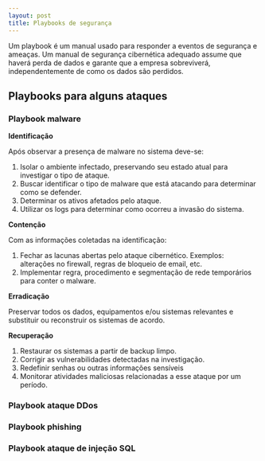 ```yaml
---
layout: post
title: Playbooks de segurança
---
```


Um playbook é um manual usado para responder a eventos de segurança e ameaças.
Um manual de segurança cibernética adequado assume que haverá perda de dados e garante que a empresa sobreviverá, independentemente de como os dados são perdidos. 

## Playbooks para alguns ataques

### Playbook malware

**Identificação**

Após observar a presença de malware no sistema deve-se:
1. Isolar o ambiente infectado, preservando seu estado atual para investigar o tipo de ataque.
2. Buscar identificar o tipo de malware que está atacando para determinar como se defender.
3. Determinar os ativos afetados pelo ataque.
4. Utilizar os logs para determinar como ocorreu a invasão do sistema.

**Contenção**

Com as informações coletadas na identificação:
1. Fechar as lacunas abertas pelo ataque cibernético. Exemplos: alterações no firewall, regras de bloqueio de email, etc.
2. Implementar regra, procedimento e segmentação de rede temporários para conter o malware.

**Erradicação**

Preservar todos os dados, equipamentos e/ou sistemas relevantes e substituir ou reconstruir os sistemas de acordo.

**Recuperação**

1. Restaurar os sistemas a partir de backup limpo.
2. Corrigir as vulnerabilidades detectadas na investigação.
3. Redefinir senhas ou outras informações sensíveis
4. Monitorar atividades maliciosas relacionadas a esse ataque por um período.

### Playbook ataque DDos

### Playbook phishing

### Playbook ataque de injeção SQL
